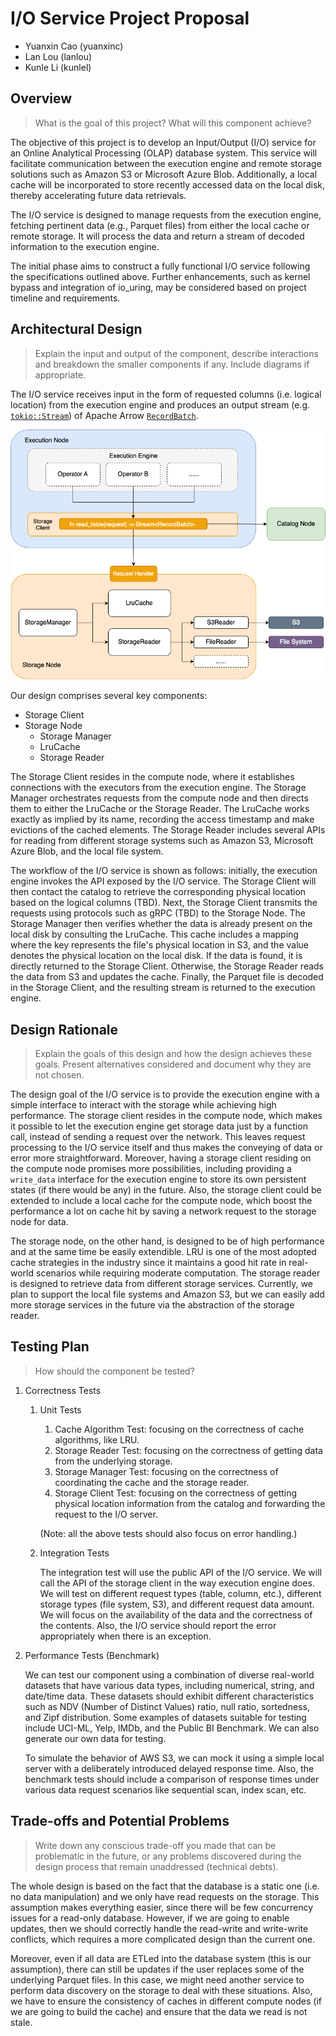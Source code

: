 # I/O Service Project Proposal

* Yuanxin Cao (yuanxinc)
* Lan Lou (lanlou)
* Kunle Li (kunlel)

## Overview

> What is the goal of this project? What will this component achieve?

The objective of this project is to develop an Input/Output (I/O) service for an Online Analytical Processing (OLAP) database system. This service will facilitate communication between the execution engine and remote storage solutions such as Amazon S3 or Microsoft Azure Blob. Additionally, a local cache will be incorporated to store recently accessed data on the local disk, thereby accelerating future data retrievals.

The I/O service is designed to manage requests from the execution engine, fetching pertinent data (e.g., Parquet files) from either the local cache or remote storage. It will process the data and return a stream of decoded information to the execution engine.

The initial phase aims to construct a fully functional I/O service following the specifications outlined above. Further enhancements, such as kernel bypass and integration of io_uring, may be considered based on project timeline and requirements.


## Architectural Design

> Explain the input and output of the component, describe interactions and breakdown the smaller components if any. Include diagrams if appropriate.

The I/O service receives input in the form of requested columns (i.e. logical location) from the execution engine and produces an output stream (e.g. [`tokio::Stream`](https://docs.rs/tokio/latest/tokio/stream/index.html)) of Apache Arrow [`RecordBatch`](https://docs.rs/arrow-array/50.0.0/arrow_array/struct.RecordBatch.html).

![](./figs/io-arch.png)


Our design comprises several key components:

- Storage Client
- Storage Node
    - Storage Manager
    - LruCache
    - Storage Reader

The Storage Client resides in the compute node, where it establishes connections with the executors from the execution engine. The Storage Manager orchestrates requests from the compute node and then directs them to either the LruCache or the Storage Reader. The LruCache works exactly as implied by its name, recording the access timestamp and make evictions of the cached elements. The Storage Reader includes several APIs for reading from different storage systems such as Amazon S3, Microsoft Azure Blob, and the local file system.

The workflow of the I/O service is shown as follows: initially, the execution engine invokes the API exposed by the I/O service. The Storage Client will then contact the catalog to retrieve the corresponding physical location based on the logical columns (TBD). Next, the Storage Client transmits the requests using protocols such as gRPC (TBD) to the Storage Node. The Storage Manager then verifies whether the data is already present on the local disk by consulting the LruCache. This cache includes a mapping where the key represents the file's physical location in S3, and the value denotes the physical location on the local disk. If the data is found, it is directly returned to the Storage Client. Otherwise, the Storage Reader reads the data from S3 and updates the cache. Finally, the Parquet file is decoded in the Storage Client, and the resulting stream is returned to the execution engine.


## Design Rationale

> Explain the goals of this design and how the design achieves these goals. Present alternatives considered and document why they are not chosen.

The design goal of the I/O service is to provide the execution engine with a simple interface to interact with the storage while achieving high performance. The storage client resides in the compute node, which makes it possible to let the execution engine get storage data just by a function call, instead of sending a request over the network. This leaves request processing to the I/O service itself and thus makes the conveying of data or error more straightforward. Moreover, having a storage client residing on the compute node promises more possibilities, including providing a `write_data` interface for the execution engine to store its own persistent states (if there would be any) in the future. Also, the storage client could be extended to include a local cache for the compute node, which boost the performance a lot on cache hit by saving a network request to the storage node for data.

The storage node, on the other hand, is designed to be of high performance and at the same time be easily extendible. LRU is one of the most adopted cache strategies in the industry since it maintains a good hit rate in real-world scenarios while requiring moderate computation. The storage reader is designed to retrieve data from different storage services. Currently, we plan to support the local file systems and Amazon S3, but we can easily add more storage services in the future via the abstraction of the storage reader.

## Testing Plan

> How should the component be tested?

1. Correctness Tests

   1. Unit Tests

      1. Cache Algorithm Test: focusing on the correctness of cache algorithms, like LRU.
      2. Storage Reader Test: focusing on the correctness of getting data from the underlying storage.
      3. Storage Manager Test: focusing on the correctness of coordinating the cache and the storage reader.
      4. Storage Client Test: focusing on the correctness of getting physical location information from the catalog and forwarding the request to the I/O server.

      (Note: all the above tests should also focus on error handling.)

   2. Integration Tests 

      The integration test will use the public API of the I/O service. We will call the API of the storage client in the way execution engine does. We will test on different request types (table, column, etc.), different storage types (file system, S3), and different request data amount. We will focus on the availability of the data and the correctness of the contents. Also, the I/O service should report the error appropriately when there is an exception.

2. Performance Tests (Benchmark)

   We can test our component using a combination of diverse real-world datasets that have various data types, including numerical, string, and date/time data. These datasets should exhibit different characteristics such as NDV (Number of Distinct Values) ratio, null ratio, sortedness, and Zipf distribution. Some examples of datasets suitable for testing include UCI-ML, Yelp, IMDb, and the Public BI Benchmark. We can also generate our own data for testing.

   To simulate the behavior of AWS S3, we can mock it using a simple local server with a deliberately introduced delayed response time. Also, the benchmark tests should include a comparison of response times under various data request scenarios like sequential scan, index scan, etc.

## Trade-offs and Potential Problems

> Write down any conscious trade-off you made that can be problematic in the future, or any problems discovered during the design process that remain unaddressed (technical debts).

The whole design is based on the fact that the database is a static one (i.e. no data manipulation) and we only have read requests on the storage. This assumption makes everything easier, since there will be few concurrency issues for a read-only database. However, if we are going to enable updates, then we should correctly handle the read-write and write-write conflicts, which requires a more complicated design than the current one.

Moreover, even if all data are ETLed into the database system (this is our assumption), there can still be updates if the user replaces some of the underlying Parquet files. In this case, we might need another service to perform data discovery on the storage to deal with these situations. Also, we have to ensure the consistency of caches in different compute nodes (if we are going to build the cache) and ensure that the data we read is not stale.


<!-- ## Glossary (Optional)
> If you are introducing new concepts or giving unintuitive names to components, write them down here. -->

